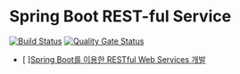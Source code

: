 # Spring Boot REST-ful Service
[![Build Status](https://app.travis-ci.com/safecornerscoffee/spring-boot-resurrection.svg?branch=master)](https://app.travis-ci.com/safecornerscoffee/spring-boot-resurrection)
[![Quality Gate Status](https://sonarcloud.io/api/project_badges/measure?project=safecornerscoffee_spring-boot-resurrection&metric=alert_status)](https://sonarcloud.io/dashboard?id=safecornerscoffee_spring-boot-resurrection)

- [ ][Spring Boot를 이용한 RESTful Web Services 개발](https://www.inflearn.com/course/spring-boot-restful-web-services/)

